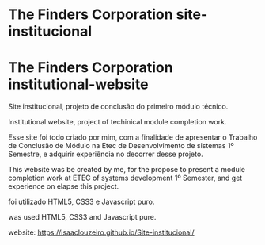 # The Finders Corporation site-institucional
# The Finders Corporation institutional-website

Site institucional, projeto de conclusão do primeiro módulo técnico.

Institutional website, project of techinical module completion work.

Esse site foi todo criado por mim, com a finalidade de apresentar o Trabalho de Conclusão de Módulo na Etec de Desenvolvimento de sistemas 1º Semestre, e adquirir experiência no decorrer desse projeto.

This website was be created by me, for the propose to present a module completion work at ETEC of systems development 1º Semester, and get experience on elapse this project.

foi utilizado HTML5, CSS3 e Javascript puro.

was used HTML5, CSS3 and Javascript pure.


website: 
https://isaaclouzeiro.github.io/Site-institucional/
